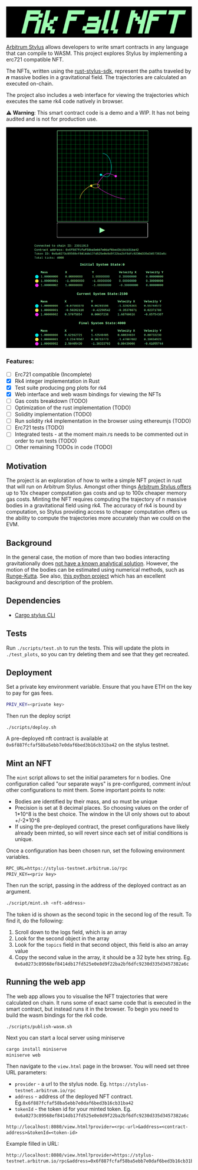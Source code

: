 <p align="center">
  <img src="./docs/rk-fall-title.png" alt="Rk Fall NFT title" />
</p>

[Arbitrum Stylus](https://docs.arbitrum.io/stylus/stylus-gentle-introduction) allows developers to write smart contracts in any language that can compile to WASM. This project explores Stylus by implementing a erc721 compatible NFT.

The NFTs, written using the [rust-stylus-sdk](https://github.com/OffchainLabs/stylus-sdk-rs), represent the paths traveled by ***n*** massive bodies in a gravitational field. The trajectories are calculated an executed on-chain.

The project also includes a web interface for viewing the trajectories which executes the same rk4 code natively in browser.

:warning: **Warning**: This smart contract code is a demo and a WIP. It has not being audited and is not for production use.

<p align="center">
  <img src="./docs/full-web-page.png" alt="An image of the rk fall interface showing bodies in motion" />
</p>

### Features:
- [ ] Erc721 compatible (Incomplete)
- [x] Rk4 integer implementation in Rust
- [x] Test suite producing png plots for rk4
- [x] Web interface and web wasm bindings for viewing the NFTs
- [ ] Gas costs breakdown (TODO)
- [ ] Optimization of the rust implementation (TODO)
- [ ] Solidity implementation (TODO)
- [ ] Run solidity rk4 implementation in the browser using ethereumjs (TODO)
- [ ] Erc721 tests (TODO)
- [ ] Integrated tests - at the moment main.rs needs to be commented out in order to run tests (TODO)
- [ ] Other remaining TODOs in code (TODO)

## Motivation
The project is an exploration of how to write a simple NFT project in rust that will run on Arbitrum Stylus. Amongst other things [Arbitrum Stylus offers](https://docs.arbitrum.io/stylus/stylus-gentle-introduction) up to 10x cheaper computation gas costs and up to 100x cheaper memory gas costs. Minting the NFT requires computing the trajectory of n massive bodies in a gravitational field using rk4. The accuracy of rk4 is bound by computation, so Stylus providing access to cheaper computation offers us the ability to compute the trajectories more accurately than we could on the EVM.

## Background
In the general case, the motion of more than two bodies interacting gravitationally does [not have a known analytical solution](https://en.wikipedia.org/wiki/N-body_problem). However, the motion of the bodies can be estimated using numerical methods, such as [Runge-Kutta](https://en.wikipedia.org/wiki/Runge%E2%80%93Kutta_methods).
See also, [this python project](https://github.com/kirklong/ThreeBodyBot) which has an excellent background and description of the problem.

## Dependencies
* [Cargo stylus CLI](https://github.com/OffchainLabs/cargo-stylus)

## Tests
Run `./scripts/test.sh` to run the tests. This will update the plots in `./test_plots`, so you can try deleting them and see that they get recreated.

## Deployment
Set a private key environment variable. Ensure that you have ETH on the key to pay for gas fees.
```sh
PRIV_KEY=<private key>
```
Then run the deploy script
```
./scripts/deploy.sh
```
A pre-deployed nft contract is available at `0x6f887fcfaf58ba5ebb7e0daf6bed3b16cb31ba42` on the stylus testnet.

## Mint an NFT
The `mint` script allows to set the initial parameters for n bodies. One configuration called "our separate ways" is pre-configured, comment in/out other configurations to mint them.
Some important points to note:
* Bodies are identified by their mass, and so must be unique
* Precision is set at 8 decimal places. So choosing values on the order of 1\*10^8 is the best choice. The window in the UI only shows out to about +/-2\*10^8 
* If using the pre-deployed contract, the preset configurations have likely already been minted, so will revert since each set of initial conditions is unique.

Once a configuration has been chosen run, set the following environment variables.
```
RPC_URL=https://stylus-testnet.arbitrum.io/rpc
PRIV_KEY=<priv key>
```
Then run the script, passing in the address of the deployed contract as an argument.
```sh
./script/mint.sh <nft-address>
```
The token id is shown as the second topic in the second log of the result.
To find it, do the following:
1. Scroll down to the logs field, which is an array
2. Look for the second object in the array
3. Look for the `topics` field in that second object, this field is also an array value
4. Copy the second value in the array, it should be a 32 byte hex string. Eg. `0x6a0273c89568ef8414db17fd525e0e8d9f22ba2bf6dfc9230d335d3457382a6c`


## Running the web app
The web app allows you to visualise the NFT trajectories that were calculated on chain. It runs some of exact same code that is executed in the smart contract, but instead runs it in the browser. To begin you need to build the wasm bindings for the rk4 code.
```
./scripts/publish-wasm.sh
```

Next you can start a local server using miniserve
```
cargo install miniserve
miniserve web
```

Then navigate to the `view.html` page in the browser. You will need set three URL parameters:
* `provider` - a url to the stylus node. Eg. `https://stylus-testnet.arbitrum.io/rpc`
* `address` - address of the deployed NFT contract. Eg.`0x6f887fcfaf58ba5ebb7e0daf6bed3b16cb31ba42`
* `tokenId` - the token id for your minted token. Eg. `0x6a0273c89568ef8414db17fd525e0e8d9f22ba2bf6dfc9230d335d3457382a6c`

```
http://localhost:8080/view.html?provider=<rpc-url>&address=<contract-address>&tokenId=<token-id>
```

Example filled in URL:
```
http://localhost:8080/view.html?provider=https://stylus-testnet.arbitrum.io/rpc&address=0x6f887fcfaf58ba5ebb7e0daf6bed3b16cb31ba42&tokenId=0x6a0273c89568ef8414db17fd525e0e8d9f22ba2bf6dfc9230d335d3457382a6c
```
